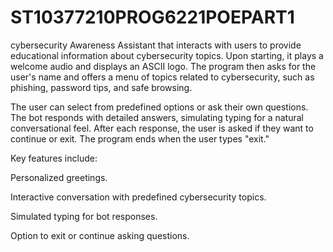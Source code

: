 # ST10377210PROG6221POEPART1
cybersecurity Awareness Assistant that interacts with users to provide educational information about cybersecurity topics. Upon starting, it plays a welcome audio and displays an ASCII logo. The program then asks for the user's name and offers a menu of topics related to cybersecurity, such as phishing, password tips, and safe browsing.

The user can select from predefined options or ask their own questions. The bot responds with detailed answers, simulating typing for a natural conversational feel. After each response, the user is asked if they want to continue or exit. The program ends when the user types "exit."

Key features include:

Personalized greetings.

Interactive conversation with predefined cybersecurity topics.

Simulated typing for bot responses.

Option to exit or continue asking questions.
